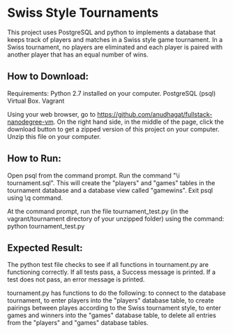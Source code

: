 Swiss Style Tournaments
=======================
This project uses PostgreSQL and python to implements a database that keeps track of players and matches in a Swiss style game tournament. In a Swiss tournament, no players are eliminated and each player is paired with another player that has an equal number of wins.

How to Download:
----------------
Requirements:
Python 2.7 installed on your computer.
PostgreSQL (psql)
Virtual Box.
Vagrant

Using your web browser, go to https://github.com/anudhagat/fullstack-nanodegree-vm. On the right hand side, in the middle of the page, click the download button to get a zipped version of this project on your computer. Unzip this file on your computer.

How to Run:
-----------
Open psql from the command prompt. Run the command "\i tournament.sql". This will create the "players" and "games" tables in the tournament database and a database view called "gamewins". Exit psql using \q command.

At the command prompt, run the file tournament_test.py (in the vagrant/tournament directory of your unzipped folder) using the command: python tournament_test.py

Expected Result:
----------------
The python test file checks to see if all functions in tournament.py are functioning correctly. If all tests pass, a Success message is printed. If a test does not pass, an error message is printed.

tournament.py has functions to do the following:
to connect to the database tournament,
to enter players into the "players" database table,
to create pairings between playes according to the Swiss tournament style,
to enter games and winners into the "games" database table,
to delete all entries from the "players" and "games" database tables.
